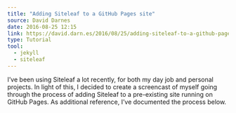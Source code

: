 ```yaml
---
title: "Adding Siteleaf to a GitHub Pages site"
source: David Darnes
date: 2016-08-25 12:15
link: https://david.darn.es/2016/08/25/adding-siteleaf-to-a-github-pages-site/
type: Tutorial
tool:
  - jekyll
  - siteleaf
---
```

I’ve been using Siteleaf a lot recently, for both my day job and personal projects. In light of this, I decided to create a screencast of myself going through the process of adding Siteleaf to a pre-existing site running on GitHub Pages. As additional reference, I’ve documented the process below.





